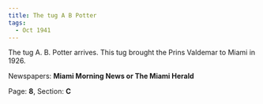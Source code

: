 ```yaml
---  
title: The tug A B Potter  
tags:  
  - Oct 1941  
---  
```

  
The tug A. B. Potter arrives. This tug brought the Prins Valdemar to Miami in 1926.  
  
Newspapers: **Miami Morning News or The Miami Herald**  
  
Page: **8**, Section: **C** 
